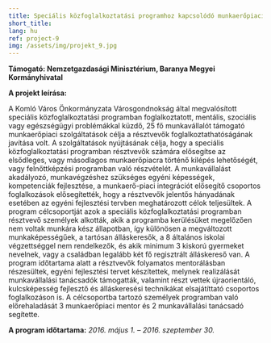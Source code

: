 ```yaml
---
title: Speciális közfoglalkoztatási programhoz kapcsolódó munkaerőpiaci szolgáltatás nyújtása Komlón – központi munkaerőpiaci program
short_title: 
lang: hu
ref: project-9
img: /assets/img/projekt_9.jpg
---
```


__Támogató: Nemzetgazdasági Minisztérium, Baranya Megyei Kormányhivatal__

__A projekt leírása:__

A Komló Város Önkormányzata Városgondnokság által megvalósított speciális közfoglalkoztatási programban foglalkoztatott, mentális, szociális vagy egészségügyi problémákkal küzdő, 25 fő munkavállalót támogató munkaerőpiaci szolgáltatások célja a résztvevők foglalkoztathatóságának javítása volt.
A szolgáltatások nyújtásának célja, hogy a speciális közfoglalkoztatási programban résztvevők számára elősegítse az elsődleges, vagy másodlagos munkaerőpiacra történő kilépés lehetőségét, vagy felnőttképzési programban való részvételét. A munkavállalást akadályozó, munkavégzéshez szükséges egyéni képességek, kompetenciák fejlesztése, a munkaerő-piaci integrációt elősegítő csoportos foglalkozások elősegítették, hogy a résztvevők jelentős hányadának esetében az egyéni fejlesztési tervben meghatározott célok teljesültek.
A program célcsoportját azok a speciális közfoglalkoztatási programban résztvevő személyek alkották, akik a programba kerülésüket megelőzően nem voltak munkára kész állapotban, így különösen a megváltozott munkaképességűek, a tartósan álláskeresők, a 8 általános iskolai végzettséggel nem rendelkezők, és akik minimum 3 kiskorú gyermeket nevelnek, vagy a családban legalább két fő regisztrált álláskereső van.
A program időtartama alatt a résztvevők folyamatos mentorálásban részesültek, egyéni fejlesztési tervet készítettek, melynek realizálását munkavállalási tanácsadók támogatták, valamint részt vettek újraorientáló, kulcsképesség fejlesztő és álláskeresési technikákat elsajátíttató csoportos foglalkozáson is. A célcsoportba tartozó személyek programban való előrehaladását 3 munkaerőpiaci mentor és 2 munkavállalási tanácsadó segítette.

__A program időtartama:__ _2016. május 1. – 2016. szeptember 30._
